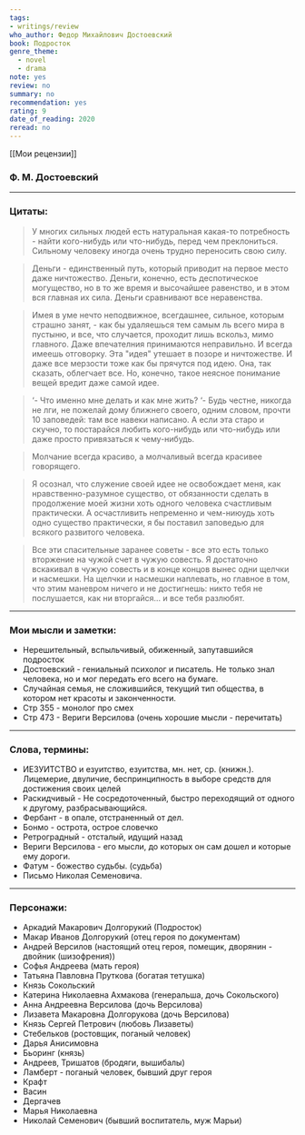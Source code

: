 ```yaml
---
tags: 
- writings/review
who_author: Федор Михайлович Достоевский
book: Подросток
genre_theme:
  - novel
  - drama
note: yes
review: no
summary: no
recommendation: yes
rating: 9
date_of_reading: 2020
reread: no
---
```

[[Мои рецензии]]
### Ф. М. Достоевский
---
### Цитаты:

> У многих сильных людей есть натуральная какая-то потребность - найти кого-нибудь или что-нибудь, перед чем преклониться. Сильному человеку иногда очень трудно переносить свою силу.

> Деньги - единственный путь, который приводит на первое место даже ничтожество. Деньги, конечно, есть деспотическое могущество, но в то же время и высочайшее равенство, и в этом вся главная их сила. Деньги сравнивают все неравенства.

> Имея в уме нечто неподвижное, всегдашнее, сильное, которым страшно занят, - как бы удаляешься тем самым ль всего мира в пустыню, и все, что случается, проходит лишь вскольз, мимо главного. Даже впечателния принимаются неправильно. И всегда имеешь отговорку. Эта "идея" утешает в позоре и ничтожестве. И даже все мерзости тоже как бы прячутся под идею. Она, так сказать, облегчает все. Но, конечно, такое неясное понимание вещей вредит даже самой идее.

> ‘- Что именно мне делать и как мне жить? ‘- Будь честне, никогда не лги, не пожелай дому ближнего своего, одним словом, прочти 10 заповедей: там все навеки написано. А если эта старо и скучно, то постарайся любить кого-нибудь или что-нибудь или даже просто привязаться к чему-нибудь.

> Молчание всегда красиво, а молчаливый всегда красивее говорящего.

> Я осознал, что служение своей идее не освобождает меня, как нравственно-разумное существо, от обязанности сделать в продолжение моей жизни хоть одного человека счастливым практически. А осчастливить непременно и чем-ниюудь хоть одно существо практически, я бы поставил заповедью для всякого развитого человека.

> Все эти спасительные заранее советы - все это есть только вторжение на чужой счет в чужую совесть. Я достаточно вскакивал в чужую совесть и в конце концов вынес одни щелчки и насмешки. На щелчки и насмешки наплевать, но главное в том, что этим маневром ничего и не достигнешь: никто тебя не послушается, как ни вторгайся… и все тебя разлюбят.
---
### Мои мысли и заметки:
- Нерешительный, вспыльчивый, обиженный, запутавшийся подросток
- Достоевский - гениальный психолог и писатель. Не только знал человека, но и мог передать его всего на бумаге.
- Случайная семья, не сложившийся, текущий тип общества, в котором нет красоты и законченности.
- Стр 355 - монолог про смех
- Стр 473 - Вериги Версилова (очень хорошие мысли - перечитать)
---
### Слова, термины:
- ИЕЗУИ́ТСТВО и езуитство, езуитства, мн. нет, ср. (книжн.). Лицемерие, двуличие, беспринципность в выборе средств для достижения своих целей
- Раскидчивый - Не сосредоточенный, быстро переходящий от одного к другому, разбрасывающийся.
- Фербант - в опале, отстраненный от дел.
- Бонмо - острота, острое словечко
- Ретроградный - отсталый, идущий назад
- Вериги Версилова - его мысли, до которых он сам дошел и которые ему дороги.
- Фатум - божество судьбы. (судьба)
- Письмо Николая Семеновича.
---
### Персонажи:
- Аркадий Макарович Долгорукий (Подросток)
- Макар Иванов Долгорукий (отец героя по документам)
- Андрей Версилов (настоящий отец героя, помещик, дворянин - двойник (шизофрения))
- Софья Андреева (мать героя)
- Татьяна Павловна Пруткова (богатая тетушка)
- Князь Сокольский
- Катерина Николаевна Ахмакова (генеральша, дочь Сокольского)
- Анна Андреевна Версилова (дочь Версилова)
- Лизавета Макаровна Долгорукова (дочь Версилова)
- Князь Сергей Петрович (любовь Лизаветы)
- Стебельков (ростовщик, поганый человек)
- Дарья Анисимовна
- Бьоринг (князь)
- Андреев, Тришатов (бродяги, вышибалы)
- Ламберт - поганый человек, бывший друг героя
- Крафт
- Васин
- Дергачев
- Марья Николаевна
- Николай Семенович (бывший воспитатель, муж Марьи)